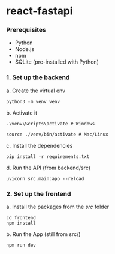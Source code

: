 # react-fastapi


### Prerequisites

- Python
- Node.js
- npm
- SQLite (pre-installed with Python)


### 1. Set up the backend

a. Create the virtual env

```shell
python3 -m venv venv
```

b. Activate it
```shell
.\venv\Scripts\activate # Windows

source ./venv/bin/activate # Mac/Linux
```

c. Install the dependencies
```shell
pip install -r requirements.txt
```

d. Run the API (from backend/src)
```shell
uvicorn src.main:app --reload
```

### 2. Set up the frontend

a. Install the packages from the $src$ folder

```shell
cd frontend
npm install
```

b. Run the App (still from src/)

```shell
npm run dev
```
